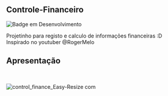 ## Controle-Financeiro
![Badge em Desenvolvimento](http://img.shields.io/static/v1?label=STATUS&message=EM%20DESENVOLVIMENTO&color=GREEN&style=for-the-badge)

Projetinho para registo e calculo de informações financeiras :D </br> Inspirado no youtuber @RogerMelo

## Apresentação
</br>

![control_finance_Easy-Resize com](https://user-images.githubusercontent.com/95131108/163612630-516ce1d9-2d70-4b21-ae6b-7436187761ac.jpg)
